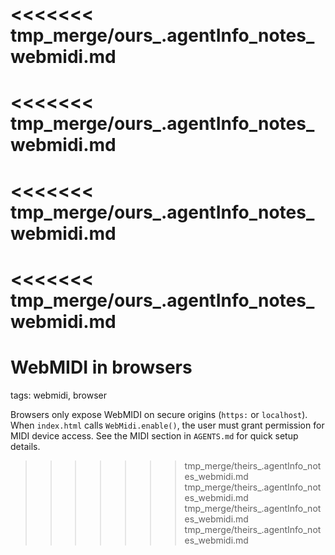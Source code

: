 <<<<<<< tmp_merge/ours_.agentInfo_notes_webmidi.md
=======
<<<<<<< tmp_merge/ours_.agentInfo_notes_webmidi.md
=======
<<<<<<< tmp_merge/ours_.agentInfo_notes_webmidi.md
=======
<<<<<<< tmp_merge/ours_.agentInfo_notes_webmidi.md
=======
# WebMIDI in browsers

tags: webmidi, browser

Browsers only expose WebMIDI on secure origins (`https:` or `localhost`). When `index.html` calls `WebMidi.enable()`, the user must grant permission for MIDI device access. See the MIDI section in `AGENTS.md` for quick setup details.
>>>>>>> tmp_merge/theirs_.agentInfo_notes_webmidi.md
>>>>>>> tmp_merge/theirs_.agentInfo_notes_webmidi.md
>>>>>>> tmp_merge/theirs_.agentInfo_notes_webmidi.md
>>>>>>> tmp_merge/theirs_.agentInfo_notes_webmidi.md
